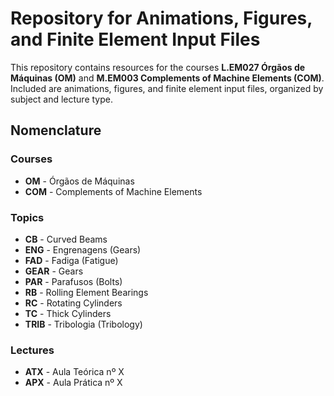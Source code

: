 # Repository for Animations, Figures, and Finite Element Input Files

This repository contains resources for the courses **L.EM027 Órgãos de Máquinas (OM)** and **M.EM003 Complements of Machine Elements (COM)**. Included are animations, figures, and finite element input files, organized by subject and lecture type.

## Nomenclature

### Courses
- **OM** - Órgãos de Máquinas
- **COM** - Complements of Machine Elements

### Topics
- **CB** - Curved Beams
- **ENG** - Engrenagens (Gears)
- **FAD** - Fadiga (Fatigue)
- **GEAR** - Gears
- **PAR** - Parafusos (Bolts)
- **RB** - Rolling Element Bearings
- **RC** - Rotating Cylinders
- **TC** - Thick Cylinders
- **TRIB** - Tribologia (Tribology)

### Lectures
- **ATX** - Aula Teórica nº X
- **APX** - Aula Prática nº X
